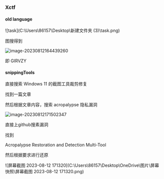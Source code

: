 ### Xctf

#### old language





![task](C:\Users\86157\Desktop\新建文件夹 (3)\task.png)



图搜得到

![image-20230812164439260](C:\Users\86157\AppData\Roaming\Typora\typora-user-images\image-20230812164439260.png)

即 GIRVZY

#### snippingTools

直接搜索 Windows 11 的截图工具裁剪修复

找到一篇文章

然后根据文章内容，搜索 acropalypse 隐私漏洞

![image-20230812171502347](C:\Users\86157\AppData\Roaming\Typora\typora-user-images\image-20230812171502347.png)

直接上github搜素漏洞

找到 

Acropalypse Restoration and Detection Multi-Tool

然后根据要求进行还原

![屏幕截图 2023-08-12 171320](C:\Users\86157\Desktop\OneDrive\图片\屏幕快照\屏幕截图 2023-08-12 171320.png)